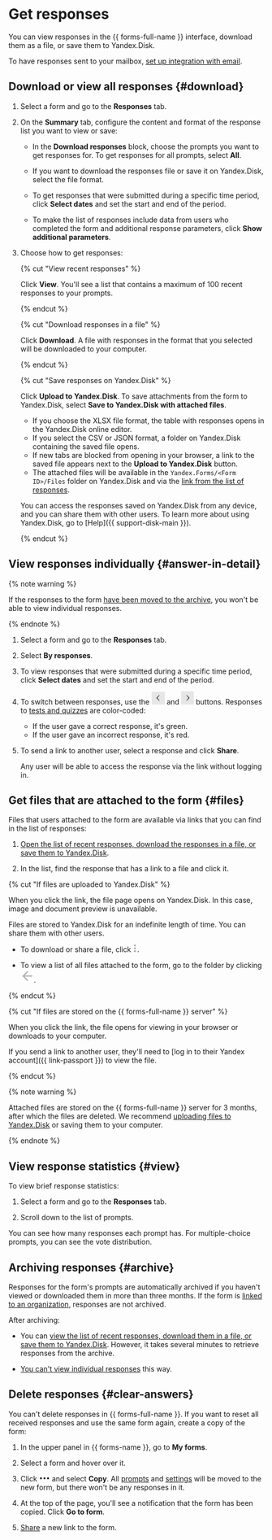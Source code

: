 # Get responses

You can view responses in the {{ forms-full-name }} interface, download them as a file, or save them to Yandex.Disk.

To have responses sent to your mailbox, [set up integration with email](send-mail.md).

## Download or view all responses {#download}

  1. Select a form and go to the **Responses** tab.

  1. On the **Summary** tab, configure the content and format of the response list you want to view or save:

       * In the **Download responses** block, choose the prompts you want to get responses for. To get responses for all prompts, select **All**.

       * If you want to download the responses file or save it on Yandex.Disk, select the file format.

       * To get responses that were submitted during a specific time period, click **Select dates** and set the start and end of the period.

       * To make the list of responses include data from users who completed the form and additional response parameters, click **Show additional parameters**.

  1. Choose how to get responses:

       {% cut "View recent responses" %}

       Click **View**. You'll see a list that contains a maximum of 100 recent responses to your prompts.

       {% endcut %}


       {% cut "Download responses in a file" %}

       Click **Download**. A file with responses in the format that you selected will be downloaded to your computer.

       {% endcut %}


       {% cut "Save responses on Yandex.Disk" %}

       Click **Upload to Yandex.Disk**. To save attachments from the form to Yandex.Disk, select **Save to Yandex.Disk with attached files**.
       * If you choose the XLSX file format, the table with responses opens in the Yandex.Disk online editor.
       * If you select the CSV or JSON format, a folder on Yandex.Disk containing the saved file opens.
       * If new tabs are blocked from opening in your browser, a link to the saved file appears next to the **Upload to Yandex.Disk** button.
       * The attached files will be available in the `Yandex.Forms/<Form ID>/Files` folder on Yandex.Disk and via the [link from the list of responses](#files).

       You can access the responses saved on Yandex.Disk from any device, and you can share them with other users. To learn more about using Yandex.Disk, go to [Help]({{ support-disk-main }}).

       {% endcut %}


## View responses individually {#answer-in-detail}


{% note warning %}

If the responses to the form [have been moved to the archive](#archive), you won't be able to view individual responses.

{% endnote %}

1. Select a form and go to the **Responses** tab.

1. Select **By responses**.

1. To view responses that were submitted during a specific time period, click **Select dates** and set the start and end of the period.

1. To switch between responses, use the ![](../_assets/forms/icon-prev.png) and ![](../_assets/forms/icon-next.png) buttons.
Responses to [tests and quizzes](tests.md) are color-coded:
    * If the user gave a correct response, it's green.
    * If the user gave an incorrect response, it's red.

1. To send a link to another user, select a response and click **Share**.

   Any user will be able to access the response via the link without logging in.

## Get files that are attached to the form {#files}

Files that users attached to the form are available via links that you can find in the list of responses:

1. [Open the list of recent responses, download the responses in a file, or save them to Yandex.Disk](#download).

1. In the list, find the response that has a link to a file and click it.

{% cut "If files are uploaded to Yandex.Disk" %}

When you click the link, the file page opens on Yandex.Disk. In this case, image and document preview is unavailable.

Files are stored to Yandex.Disk for an indefinite length of time. You can share them with other users.

- To download or share a file, click ![](../_assets/forms/drag-answer.png).

- To view a list of all files attached to the form, go to the folder by clicking ![](../_assets/forms/icon-back.png).

{% endcut %}

{% cut "If files are stored on the {{ forms-full-name }} server" %}

When you click the link, the file opens for viewing in your browser or downloads to your computer.

If you send a link to another user, they'll need to [log in to their Yandex account]({{ link-passport }}) to view the file.

{% endcut %}

{% note warning %}

Attached files are stored on the {{ forms-full-name }} server for 3 months, after which the files are deleted. We recommend [uploading files to Yandex.Disk](#download) or saving them to your computer.

{% endnote %}

## View response statistics {#view}

To view brief response statistics:

1. Select a form and go to the **Responses** tab.

1. Scroll down to the list of prompts.

You can see how many responses each prompt has. For multiple-choice prompts, you can see the vote distribution.


## Archiving responses {#archive}

Responses for the form's prompts are automatically archived if you haven't viewed or downloaded them in more than three months. If the form is [linked to an organization](forms-settings.md#add-connect), responses are not archived.

After archiving:

* You can [view the list of recent responses, download them in a file, or save them to Yandex.Disk](#download). However, it takes several minutes to retrieve responses from the archive.

* [You can't view individual responses](#answer-in-detail) this way.


## Delete responses {#clear-answers}

You can't delete responses in {{ forms-full-name }}. If you want to reset all received responses and use the same form again, create a copy of the form:

1. In the upper panel in {{ forms-name }}, go to **My forms**.

1. Select a form and hover over it.

1. Click ![](../_assets/forms/context-menu.png) and select **Copy**. All [prompts](add-questions.md) and [settings](appearance.md) will be moved to the new form, but there won't be any responses in it.

1. At the top of the page, you'll see a notification that the form has been copied. Click **Go to form**.

1. [Share](publish.md) a new link to the form.

